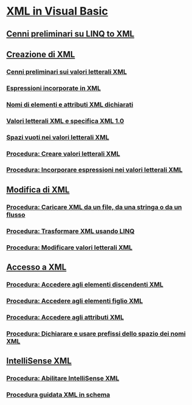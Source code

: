 # [XML in Visual Basic](index.md)
## [Cenni preliminari su LINQ to XML](overview-of-linq-to-xml.md)
## [Creazione di XML](creating-xml.md)
### [Cenni preliminari sui valori letterali XML](xml-literals-overview.md)
### [Espressioni incorporate in XML](embedded-expressions-in-xml.md)
### [Nomi di elementi e attributi XML dichiarati](names-of-declared-xml-elements-and-attributes.md)
### [Valori letterali XML e specifica XML 1.0](xml-literals-and-the-xml-1-0-specification.md)
### [Spazi vuoti nei valori letterali XML](white-space-in-xml-literals.md)
### [Procedura: Creare valori letterali XML](how-to-create-xml-literals.md)
### [Procedura: Incorporare espressioni nei valori letterali XML](how-to-embed-expressions-in-xml-literals.md)
## [Modifica di XML](manipulating-xml.md)
### [Procedura: Caricare XML da un file, da una stringa o da un flusso](how-to-load-xml-from-a-file-string-or-stream.md)
### [Procedura: Trasformare XML usando LINQ](how-to-transform-xml-by-using-linq.md)
### [Procedura: Modificare valori letterali XML](how-to-modify-xml-literals.md)
## [Accesso a XML](accessing-xml.md)
### [Procedura: Accedere agli elementi discendenti XML](how-to-access-xml-descendant-elements.md)
### [Procedura: Accedere agli elementi figlio XML](how-to-access-xml-child-elements.md)
### [Procedura: Accedere agli attributi XML](how-to-access-xml-attributes.md)
### [Procedura: Dichiarare e usare prefissi dello spazio dei nomi XML](how-to-declare-and-use-xml-namespace-prefixes.md)
## [IntelliSense XML](xml-intellisense.md)
### [Procedura: Abilitare IntelliSense XML](how-to-enable-xml-intellisense.md)
### [Procedura guidata XML in schema](xml-to-schema-wizard.md)
